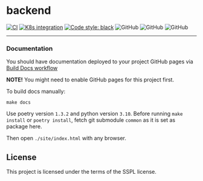 # backend
[![CI](/actions/workflows/main.yml/badge.svg?branch=master)](/actions/workflows/main.yml)
[![K8s integration](/actions/workflows/integration.yml/badge.svg)](/actions/workflows/integration.yml)
[![Code style: black](https://img.shields.io/badge/code%20style-black-000000.svg)](https://github.com/psf/black)
![GitHub](https://img.shields.io/badge/fastapi-v.0.88.0-blue)
![GitHub](https://img.shields.io/badge/python-3.8%20%7C%203.9%20%7C%203.10%20%7C%203.11-blue)
![GitHub](https://img.shields.io/badge/license-no-blue)

---

### Documentation


You should have documentation deployed to your project GitHub pages via [Build Docs workflow](/actions/workflows/docs.yml)

**NOTE!** You might need to enable GitHub pages for this project first.

To build docs manually:
```shell
make docs
```

Use poetry version `1.3.2` and python version `3.10`. Before running `make install` or `poetry install`, fetch git submodule `common` as it is set as package here.

Then open `./site/index.html` with any browser.

## License

This project is licensed under the terms of the SSPL license.
